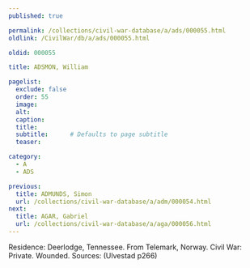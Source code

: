 ```yaml
---
published: true

permalink: /collections/civil-war-database/a/ads/000055.html
oldlink: /CivilWar/db/a/ads/000055.html

oldid: 000055

title: ADSMON, William

pagelist:
  exclude: false
  order: 55
  image: 
  alt:
  caption:
  title:
  subtitle:      # Defaults to page subtitle
  teaser:

category: 
  - A 
  - ADS

previous:
  title: ADMUNDS, Simon
  url: /collections/civil-war-database/a/adm/000054.html  
next:
  title: AGAR, Gabriel
  url: /collections/civil-war-database/a/aga/000056.html   
---
```

Residence: Deerlodge, Tennessee. From Telemark, Norway. Civil War: Private. Wounded. Sources: (Ulvestad p266)